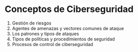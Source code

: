 # Conceptos de Ciberseguridad

1. Gestión de riesgos 
2. Agentes de amenazas y vectores comunes de ataque 
3. Los patrones y tipos de ataques 
4. Tipos de políticas y procedimientos de seguridad 
5. Procesos de control de ciberseguridad
